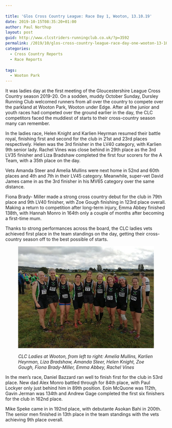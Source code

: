```yaml
---

title: 'Glos Cross Country League: Race Day 1, Wooton, 13.10.19'
date: 2019-10-15T08:35:20+01:00
author: Paul Northup
layout: post
guid: http://www.clcstriders-runningclub.co.uk/?p=3592
permalink: /2019/10/glos-cross-country-league-race-day-one-wooton-13-10-19/
categories:
  - Cross Country Reports
  - Race Reports

tags:
  - Wooton Park
---
```

It was ladies day at the first meeting of the Gloucestershire League Cross Country season 2019-20. On a sodden, muddy October Sunday, Dursley Running Club welcomed runners from all over the country to compete over the parkland at Wooton Park, Wooton under Edge. After all the junior and youth races had competed over the ground earlier in the day, the CLC competitors faced the muddiest of starts to their cross-country season many can remember.  


In the ladies race, Helen Knight and Karlien Heyrman resumed their battle royal, finishing first and second for the club in 21st and 23rd places respectively. Helen was the 3rd finisher in the LV40 category, with Karlien 9th senior lady. Rachel Vines was close behind in 29th place as the 3rd LV35 finisher and Liza Bradshaw completed the first four scorers for the A Team, with a 35th place on the day.

Vets Amanda Steer and Amelia Mullins were next home in 52nd and 60th places and 4th and 7th in their LV45 category. Meanwhile, super-vet David James came in as the 3rd finisher in his MV65 category over the same distance.

Fiona Brady- Miller made a strong cross country debut for the club in 79th place and 9th LV40 finisher, with Zoe Gough finishing in 123rd place overall. Making a return to competition after long-term injury, Emma Abbey finished 138th, with Hannah Monro in 164th only a couple of months after becoming a first-time mum.

Thanks to strong performances across the board, the CLC ladies vets achieved first place in the team standings on the day, getting their cross-country season off to the best possible of starts.<figure class="wp-block-image">

<img src="/Images/2019/10/Ladies-13.10.19-Wooton-e1571124102233.jpg" alt="" class="wp-image-3596" /> <figcaption>_CLC Ladies at Wooton, from left to right: Amelia Mullins, Karlien Heyrman, Liza Bradshaw, Amanda Steer, Helen Knight, Zoe Gough, Fiona Brady-Miller, Emma Abbey, Rachel Vines_</figcaption></figure> 

In the men’s race, Daniel Bazzard ran well to finish first for the club in 53rd place. New dad Alex Monro battled through for 84th place, with Paul Lockyer only just behind him in 89th position. Eoin McQuone was 112th, Gavin Jerman was 134th and Andrew Gage completed the first six finishers for the club in 162nd place.

Mike Speke came in in 192nd place, with debutante Asokan Bahi in 200th. The senior men finished in 13th place in the team standings with the vets achieving 9th place overall.